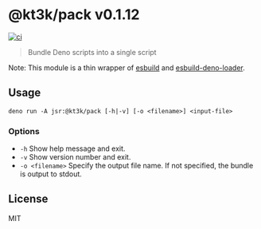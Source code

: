 # @kt3k/pack v0.1.12

[![ci](https://github.com/kt3k/pack/actions/workflows/ci.yml/badge.svg)](https://github.com/kt3k/pack/actions/workflows/ci.yml)

> Bundle Deno scripts into a single script

Note: This module is a thin wrapper of
[esbuild](https://github.com/evanw/esbuild) and
[esbuild-deno-loader](https://jsr.io/@luca/esbuild-deno-loader).

## Usage

```
deno run -A jsr:@kt3k/pack [-h|-v] [-o <filename>] <input-file>
```

### Options

- `-h` Show help message and exit.
- `-v` Show version number and exit.
- `-o <filename>` Specify the output file name. If not specified, the bundle is
  output to stdout.

## License

MIT
